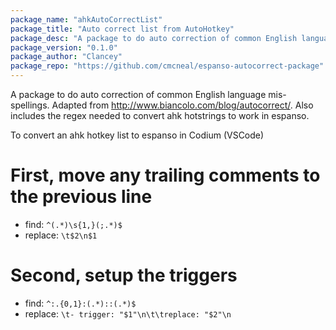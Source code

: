 ```yaml
---
package_name: "ahkAutoCorrectList"
package_title: "Auto correct list from AutoHotkey"
package_desc: "A package to do auto correction of common English language mis-spellings. Adapted from http://www.biancolo.com/blog/autocorrect/. Also includes the regex needed to convert ahk hotstrings to work in espanso."
package_version: "0.1.0"
package_author: "Clancey"
package_repo: "https://github.com/cmcneal/espanso-autocorrect-package"
---
```

A package to do auto correction of common English language mis-spellings. Adapted from http://www.biancolo.com/blog/autocorrect/. Also includes the regex needed to convert ahk hotstrings to work in espanso.


To convert an ahk hotkey list to espanso in Codium (VSCode)
# First, move any trailing comments to the previous line
  - find: `^(.*)\s{1,}(;.*)$`
  - replace: `\t$2\n$1`
# Second, setup the triggers
  - find: `^:.{0,1}:(.*)::(.*)$`
  - replace: `\t- trigger: "$1"\n\t\treplace: "$2"\n`
